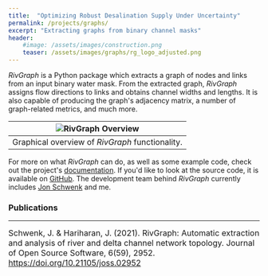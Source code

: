 ```yaml
---
title:  "Optimizing Robust Desalination Supply Under Uncertainty"
permalink: /projects/graphs/
excerpt: "Extracting graphs from binary channel masks"
header:
    #image: /assets/images/construction.png
    teaser: /assets/images/graphs/rg_logo_adjusted.png
---
```


*RivGraph* is a Python package which extracts a graph of nodes and links from
an input binary water mask. From the extracted graph, *RivGraph* assigns flow
directions to links and obtains channel widths and lengths. It is also capable
of producing the graph's adjacency matrix, a number of graph-related metrics,
and much more.

| ![RivGraph Overview](/assets/images/graphs/rivgraph_overview_white.png) |
|:--:|
| Graphical overview of *RivGraph* functionality. |

For more on what *RivGraph* can do, as well as some example code, check out
the project's [documentation](https://jonschwenk.github.io/RivGraph/).
If you'd like to look at the source code, it is available on
[GitHub](https://github.com/jonschwenk/RivGraph). The development team behind *RivGraph* currently includes [Jon Schwenk](https://scholar.google.com/citations?user=qHp30JkAAAAJ&hl=en&oi=ao) and me.

### Publications
---

<font size="3">
Schwenk, J. & Hariharan, J. (2021). RivGraph: Automatic extraction and analysis of river and delta channel network topology. Journal of Open Source Software, 6(59), 2952. <a href="https://doi.org/10.21105/joss.02952">https://doi.org/10.21105/joss.02952</a>
</font>
